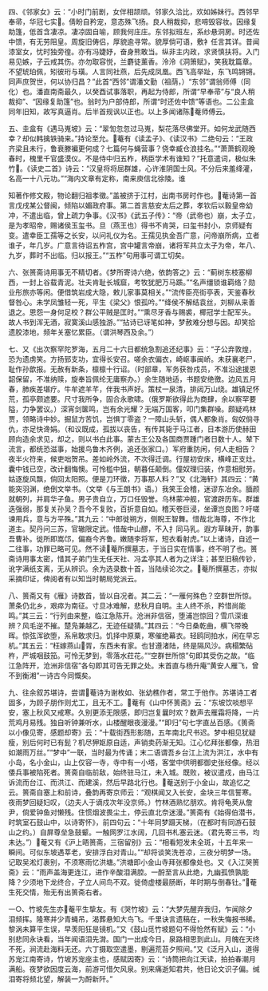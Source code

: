 <!-- { "loadSidebar": true } -->
四、《邻家女》云：“小时门前剧，女伴相颉顽。邻家久洽比，欢如姊妹行。西邻早奉帚，华冠七实。倩盼自矜宠，意态殊飞扬。良人稍裁抑，悲啼毁容妆。因缘复助篷，低首含凄凉。凄凉固自喻，顾我何庄庄。东邻拟班左，系纱悬洞房。时还佐中馈，有无劳阻皇。周旋旧俦侣，厚貌逾寻常。貌厚倘可语，敷衤任言其详。昔闻漆室女，忧时独旁徨。亦有冯婕妤，奋身熊敢当。纵非主内政，求贤慎扶将。入门易见嫉，子云戒其伤。亦勿取容悦，兰麝徒薰香。泠泠《洞箫赋》，笑我耽篇章。不望琥珀佩，矧彼珩与璜。人言同社燕，后先成凤凰。西飞高举趾，东飞鸣锵锵。同声庶贺世，何以协归昌？”此首“西邻”谓潘文勤（祖荫，）“东邻”谓翁师傅（同化）也。潘直南斋最久，以癸酉试事落职，再起为侍郎，所谓“早奉帚”与“良人稍裁抑”、“因缘复助篷”也。翁时为户部侍郎，所谓“时还佐中馈”等语也。二公圭盒同年旧知，故写真逼肖。后半首规讽以正也。以上多闻诸陈菴师傅云。

五、圭盒有《遇马嵬坡》云：“翠訇忽忽过马嵬，梨花落尽佛堂开。如何龙武随西幸？却似韩擒铁骑来。”持论至允。菴有《读孟子》、《读汉书》二绝句云：“王政齐梁且未行，鲁衰滕褊更何成？七篇何与蝇营事？侥幸臧仓浪挂名。”“萧萧鹤观晚春时，槐里千官盛漠仪。不是侍中归五柞，柄臣学术有谁知？”托意遣词，极似朱竹。《读史二首》诗云：“汉皇将将屈群雄，心许淮阴国士风。不分后来羞绛灌，名高一十八元功。”“海内文章有定称，南来庾信北徐陵。谁




知著作修文殿，物论翻归祖孝徵。”盖被挤于江村，出南书房时作也。菴诗第一首言戊戌某公督闽，倾陷以媚政府事。第二首言慈安太后之葬，孝钦后以毅皇帝幼冲，不遣出临，曾上疏力争事。《汉书》《武五子传》：“帝（武帝也）崩，太子立，是为孝昭帝，赐诸侯玉玺书。旦（燕王也）得书不肯哭，曰玺书封小，京师疑有变。遣幸臣工孺等之长安，以问礼仪为名。王孺见执金吾广意，问帝崩所病，立者谁子，年几岁。广意言待诏五柞宫，宫中罐言帝崩，诸将军共立太子为帝，年八、九岁，葬时不出临。归以报王。”“五柞”句用事可谓工切矣。

六、张篑斋诗用事无不精切者。《梦所寄诗六绝，依韵答之》云：“蓟树东枝塞柳西，一封上谷载青泥。壮夫肯耻长城窟，考牧犹肥万马踬。”“名声缰锁谁羁络？勋业彤旅亦等闲。便借筑岩成大隐，敕儿家事莫相关。”“流传臣亮街亭表，天鉴春秋督咎心。未学凤雏轻一死，平生《梁父》恨孤吟。”“绛侯不解结袁丝，刘柳从来善退之。恩怨一身何足校？群公平贼是匡时。”“熏尽牙香与赐裘，椰冠学士配军头。故人书到浑无酒，寂寞溪山感独游。”“拈诗已讶笔如神，梦赦难分想与因。却笑拾遗胶漆地，频年关塞忆累臣。（谓洪琴西及余。”）

七、又《出次察罕陀罗海，五月二十六日都统急割追还纪事》云：“子公弃敦煌，恐为遗虏笑。方扬郅支功，宜得长安召。嗟余衣偏衣，崎岖事闽峤。未获襄老尸，耻作孙歆报。无赦有新条，檩檩十行诏。（时部章，军务获咎戍员，不准沿途援恩韶保留，不准纳赎，旋奉旨佩纶无庸察办。）余生随地适，书题安绝徼。边风五月春，肺疾差堪疗。牛牟遮羊芊，伴我书声好。策杖一泉清，排闼万山绕。雄镇足怀荒，孤亭颇遮要。尺寸我所争，固合永歌啸。（俄罗斯欲得此为商肆，余以察罕要隘，力争罢议。）深宵剑箧鸣，岂有余光耀？无端万国客，叩门集群噪。颇疑鸡林贾，领略诗中妙。掘鼠方苦饥，岂惧丁零盗？一障山头斩，偶人都象肖。匈奴倘寻仇，亦足快谗娟。（和议既成，孤拔以丧告，有传其毙于马江者，日本游历使赫田顾向造余求见，却之，则以书白此事。蒙古王公及各国商贾踵门者日数十人。辇下流言，都统恐滋事，始援鸟鲁木齐例，追还张家口。）军府重防闲，何人走相告？夜半火符来，候吏咄贺吊。差如岭外流，不次得迁调。行屋初安床，横峰正支灶。囊中钱已空，改计翻悔懊。可怜槛中狙，朝暮任颠倒。僮奴理归装，作意相慰劳。姑逐旋风飘，倘回太阳照。便是刀环徵，万事那人料？”又《北海轩》其四云：“黄能突羽渊，绝倒文举书。（文举《与王朗书》语。）我笑王会稽，迷谬东冶余。腼颜就朝列，并肩华子鱼。男子贵自立，万口任毁誉。乌林蒙冲舰，官渡辟历车。群雄迭强弱，那复关孙吴？吾今不复败，百折意自如。稽天卷巨浸，坐谭岂良图？吁嗟谏用兵，意与方平殊。”其九云：“中郎徙朔方，侧睨王智舞。惜哉北海尊，不作北道主。契丹问三苏，官辙限定武。惜哉中山醪，不入扌同马乳。遐方草昧开，韵事吾曹补。徙所即嵩邙，偏裔今齐鲁。嫩随李将军，短衣看射虎。”以上诸诗，自述一二往事，功罪已略可见。然不读菴所撰墓志，于当日实在情事，终不明了也。篑斋诗用事太密，惜其子弟门生无任天社、冯孟亭其人者为之详注；甚至旧稿传钞，讹字满纸支离，无从辨识。余为选录数十首，当陆续论次之。菴所撰墓志，亦拟采摘印证，俾阅者有以知当时朝局党派云。

八、篑斋又有《雁》诗数首，皆以自况者。其二云：“一雁何殊色？空群世所惊。萧条仍北乡，艰瘁为南征。寸旦冰难解，悲秋月自明。主人终不杀，矜惜尚能鸣。”其三云：“行列由来整，临江急陈开。沧洲非信宿，堕浦岂惊回？雪爪深谁辨？风毛逆不摧。楚凫兼越乙，无迹任疑猜。”其四云：“今日桑乾曲，横飞带晚晖。惊弦浑欲堕，系帛敢求归。饥择中原粟，寒催绝幕衣。轻鸥同拍水，闲在早忘机。”其五云：“枉嫁燕山胥，东西未有家。也甘遵渚陆，终是隔风沙。病榻繁砧杵，严城咽鼓笳。可怜无梦到，零落水荭花。”“空群世所惊”句即其受伤之故。“临江急阵开，沧洲非信宿”各句即其可告无罪之处。末首直与杨升庵“黄安人雁飞，曾不到衡湘”一诗古今同慨矣。

九、往余叙苏堪诗，尝谓菴诗为谢枚如、张幼樵作者，常工于他作。苏堪诗工者固多，为顾子朋作则尤工，且无不工。菴有《山中怀篑斋》云：“东坡饮啖想平安，塞上秋风又戒寒。久别更添无限感，即归岂复曩时欢？数声去雁霜将降，一片荒鸡月易残。独自听钟兼听水，山楼醒眼夜漫漫。”“即归”句七字直丛百感。《篑斋以小像见寄，感题却寄》云：“十载街西形影随，五年南北尺书迟。梦中相见犹疑瘦，别后何时已有髭？机尽狎妪原自适，声销卖药渐无知。江心忆拜张都像，热泪如潮雨万丝。”“梦中”一联，当时最为传诵；末二语谓吾乡台江上流为洪江，水中有小岛，名小金山，山上仅容一寺，寺中有一小塔，客堂中供明都御史张经像。经以倭兵事被陷死者。篑斋自临前敌，始终驻马江，未入城。既败，被议遣戍，由马江诉流而台江、而洪江、而建溪，然后早路北行也。菴送别于小金山，故追忆之云。篑斋自塞上和前诗，叠韵再寄京师云：“观棋闻又入长安，金块三年信誓寒。夜雨梦回疑妇叹，（边夫人于谪戍次年没京师。）竹林酒熟忆朋欢。肯将龟荚从詹尹，倘爱钟鱼对懒残。住惯烟波畏尘土，停云直北奈迷漫。”篑斋有《始得伯潜书，时筑室石鼓山中，以诗寄怀》，前四句云：“十年同梦蹑天梯，（在都时有同游石鼓山之约。）自屏尊垒急鼓颦。一触网罗江水阔，几回书札塞云迷。（君先寄三书，均未达。”）菴又有《沪上晤篑斋，三宿留别》云：“相看短发未全斑，十五年来一瞬间。可似东坡遇莘老，安排浮白对青山。”“却将谈笑洗苍凉，三夜分明梦一场。记取吴淞灯裹别，不须寒雨忆洪塘。”洪塘即小金山寺拜张都像处也。又《入江哭篑斋》云：“雨声盖海更连江，进作辛酸泪满腔。一酹至言从此绝，九幽孤愤孰能降？少须地下龙终合，孑立人间鸟不双。徙倚虚楼最肠断，年时期与倒春钍。”菴生死交情，殆无有出篑斋右者。

一○、竹坡先生亦菴平生挚友。有《哭竹坡》云：“大梦先醒弃我归，乍闻除夕泪频挥。隆寒并少青蝇吊，渴葬悬知大鸟飞。千里诀言遗稿在，一秋失悔报书稀。黎涡未算平生误，早羡阳狂是镜机。”又《鼓山觅竹坡题句不得怆然有赋》云：“小别悲同永诀看，当年闻语泪先潸。国门一出成今日，泉路相思到此山。月魄在天终不死，涧流赴海料无还。六丁摄取空遣墨，剔遍荒苔夕照间。”又《泛月入山，道得苏宠江南寄诗，竹坡苏宠座主也，感赋因寄》云：“诗筒把向江天读，拍拍春潮月满船。夜梦欲因度云海，前游可惜欠风泉。别来痛逝知君共，他日论文识子偏。缄泪寄将频北望，解装一为酹新阡。”

